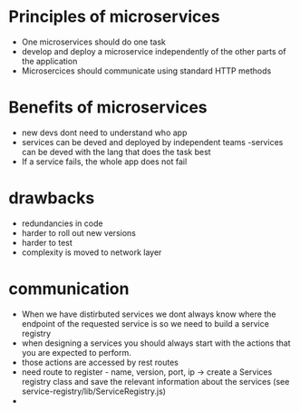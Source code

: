 # Principles of microservices
- One microservices should do one task
- develop and deploy a microservice independently of the other parts of the application
- Microsercices should communicate using standard HTTP methods

# Benefits of microservices
- new devs dont need to understand who app
- services can be deved and deployed by independent teams
-services can be deved with the lang that does the task best
- If a service fails, the whole app does not fail

# drawbacks 
- redundancies in code
- harder to roll out new versions
- harder to test
- complexity is moved to network layer

# communication
- When we have distirbuted services we dont always know where the endpoint of the requested service is so we need to build a
  service registry
- when designing a services you should always start with the actions that you are expected to perform.
- those actions are accessed by rest routes
- need route to register - name, version, port, ip -> create a Services registry class and save the relevant information about the services (see service-registry/lib/ServiceRegistry.js)
- 
